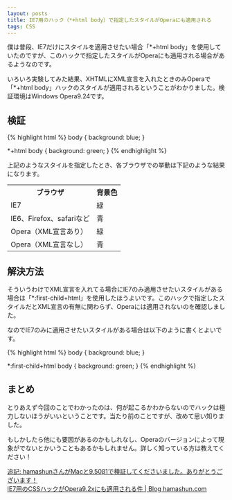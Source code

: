 ```yaml
---
layout: posts
title: IE7用のハック（*+html body）で指定したスタイルがOperaにも適用される
tags: CSS
---
```


僕は普段、IE7だけにスタイルを適用させたい場合「*+html body」を使用していたのですが、このハックで指定したスタイルがOperaにも適用される場合があるようなのです。

いろいろ実験してみた結果、XHTMLにXML宣言を入れたときのみOperaで「*+html body」ハックのスタイルが適用されるということがわかりました。検証環境はWindows Opera9.24です。

検証
------------------------

{% highlight html %}
body {
  background: blue;
}

*+html body {
  background: green;
}
{% endhighlight %}

上記のようなスタイルを指定したとき、各ブラウザでの挙動は下記のような結果になります。

<table summary="一列目がブラウザの種類、二列目が背景色。">
  <tr>
      <th>ブラウザ</th>
      <th>背景色</th>
  </tr>
  <tr>
      <td>IE7</td>
      <td>緑</td>
  </tr>
  <tr>
      <td>IE6、Firefox、safariなど</td>
      <td>青</td>
  </tr>
  <tr>
      <td>Opera（XML宣言あり）</td>
      <td>緑</td>
  </tr>
  <tr>
      <td>Opera（XML宣言なし）</td>
      <td>青</td>
  </tr>
</table>

解決方法
--------------------------

そういうわけでXML宣言を入れてる場合にIE7のみ適用させたいスタイルがある場合は「*:first-child+html」を使用したほうよいです。このハックで指定したスタイルだとXML宣言の有無に関わらず、Operaには適用されないのを確認しました。

なのでIE7のみに適用させたいスタイルがある場合は以下のように書くとよいです。

{% highlight html %}
body {
  background: blue;
}

*:first-child+html body {
  background: green;
}
{% endhighlight %}

まとめ
---------------------------

とりあえず今回のことでわかったのは、何が起こるかわからないのでハックは極力しないほうがいいということです。当たり前のことですが、改めて思い知りました。

もしかしたら他にも要因があるのかもしれなし、Operaのバージョンによって現象がでないとかいうこともあるかもしれません。詳しく知っている方は教えてください！

<ins>
追記: hamashunさんがMacと9.50β1で検証してくださいました。ありがとうございます！<br>
<a href="http://www.hamashun.com/blog/2007/12/ie7cssopera92x.html">IE7用のCSSハックがOpera9.2xにも適用される件 | Blog hamashun.com</a>
</ins>
